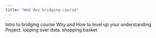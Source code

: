 ```yaml
---
title: "Web dev bridging course"
---
```


Intro to bridging course
Why and How to level up your understanding
Project: looping over data. shopping basket
